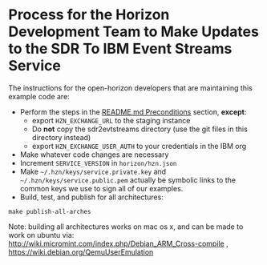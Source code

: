 # Process for the Horizon Development Team to Make Updates to the SDR To IBM Event Streams Service

The instructions for the open-horizon developers that are maintaining this example code are:

- Perform the steps in the [README.md Preconditions](README.md#preconditions) section, **except**:
    - export `HZN_EXCHANGE_URL` to the staging instance
    - Do **not** copy the sdr2evtstreams directory (use the git files in this directory instead)
    - export `HZN_EXCHANGE_USER_AUTH` to your credentials in the IBM org
- Make whatever code changes are necessary
- Increment `SERVICE_VERSION` in `horizon/hzn.json`
- Make `~/.hzn/keys/service.private.key` and `~/.hzn/keys/service.public.pem` actually be symbolic links to the common keys we use to sign all of our examples.
- Build, test, and publish for all architectures:
```
make publish-all-arches
```
Note: building all architectures works on mac os x, and can be made to work on ubuntu via: http://wiki.micromint.com/index.php/Debian_ARM_Cross-compile , https://wiki.debian.org/QemuUserEmulation
